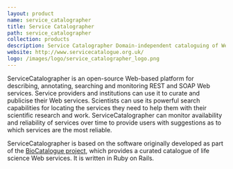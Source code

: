 ```yaml
---
layout: product
name: service_catalographer
title: Service Catalographer
path: service_catalographer
collection: products
description: Service Catalographer Domain-independent cataloguing of Web services
website: http://www.servicecatalogue.org.uk/
logo: /images/logo/service_catalographer_logo.png
---
```


ServiceCatalographer is an open-source Web-based platform for describing, annotating, searching and monitoring REST and SOAP Web services. Service providers and institutions can use it to curate and publicise their Web services. Scientists can use its powerful search capabilities for locating the services they need to help them with their scientific research and work. ServiceCatalographer can monitor availability and reliability of services over time to provide users with suggestions as to which services are the most reliable.

ServiceCatalographer is based on the software originally developed as part of the [BioCatalogue project](/projects/biocatalogue), which provides a curated catalogue of life science Web services. It is written in Ruby on Rails.

